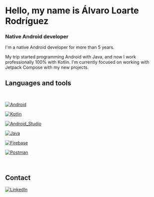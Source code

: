 # Hello, my name is Álvaro Loarte Rodríguez
### Native Android developer
I'm a native Android developer for more than 5 years. 

My trip started programming Android with Java, and now I work professionally 100% with Kotlin.  I'm currently focused on working with Jetpack Compose with my new projects.

## Languages and tools
</br>

[![Android](https://img.shields.io/badge/Android-3DDC84?style=for-the-badge&logo=android&logoColor=white&labelColor=101010)]()

[![Kotlin](https://img.shields.io/badge/Kotlin-0095D5?style=for-the-badge&logo=kotlin&logoColor=white&labelColor=101010)]()

[![Android_Studio](https://img.shields.io/badge/Android_Studio-3DDC84?style=for-the-badge&logo=android-studio&logoColor=white&labelColor=101010)]()

[![Java](https://img.shields.io/badge/Java-007396?style=for-the-badge&logo=java&logoColor=white&labelColor=101010)]()

[![Firebase](https://img.shields.io/badge/Firebase-FFCA28?style=for-the-badge&logo=firebase&logoColor=white&labelColor=101010)]()

[![Postman](https://img.shields.io/badge/Postman-FC9003?logo=postman&style=for-the-badge&logoColor=white&labelColor=101011)]()

</br>

## Contact

[![LinkedIn](https://img.shields.io/badge/Linkedin-1295c2?style=for-the-badge&logo=linkedin&logoColor=white&labelColor=101010)](https://www.linkedin.com/in/alvaro-loarte-rodriguez)

